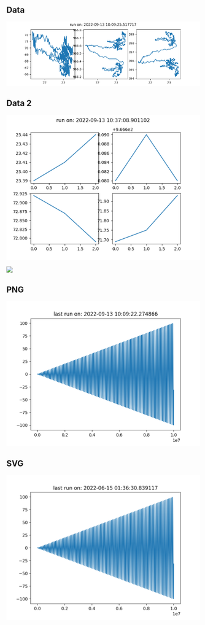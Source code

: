## Data

![](data.png)

## Data 2

![](data2.png)


![](data3.png)

## PNG 
![](test.png)

## SVG
![](test.svg)